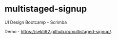 # multistaged-signup
UI Design Bootcamp - Scrimba

Demo - https://sekti92.github.io/multistaged-signup/.
